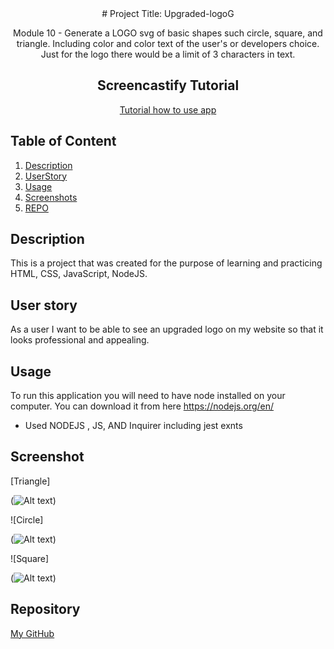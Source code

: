 <div align="center">
# Project Title: Upgraded-logoG

Module 10 - Generate a LOGO svg of basic shapes such circle, square, and triangle. Including color and color text of the user's or developers choice. Just for the logo there would be a limit of 3 characters in text.

## Screencastify Tutorial

[Tutorial how to use app](Inprocess...)

</div>

## Table of Content

1. [Description](#description)
2. [UserStory](#userstory)
3. [Usage](#usage)
4. [Screenshots](#screenshots)
5. [REPO](#reposority)

## Description

This is a project that was created for the purpose of learning and practicing HTML, CSS, JavaScript, NodeJS.

## User story

As a user I want to be able to see an upgraded logo on my website so that it looks professional and appealing.

## Usage

To run this application you will need to have node installed on your computer. You can download it from here https://nodejs.org/en/

- Used NODEJS , JS, AND Inquirer including jest exnts

## Screenshot

[Triangle]

(![Alt text](./examples/Screen%20Shot%202023-11-29%20at%206.42.47%20PM.png))

![Circle]

(![Alt text](./examples/Screen%20Shot%202023-11-29%20at%206.51.19%20PM.png))

![Square]

(![Alt text](./examples/Screen%20Shot%202023-11-29%20at%207.16.39%20PM.png))

## Repository

[My GitHub](https://github.com/bcot-code/The-new-logoG)
